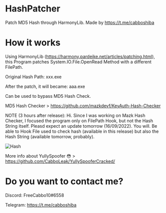 # HashPatcher
Patch MD5 Hash through HarmonyLib. Made by https://t.me/cabboshiba

# How it works

Using HarmonyLib (https://harmony.pardeike.net/articles/patching.html), this Program patches System.IO.File.OpenRead Method with a different FilePath.

Original Hash Path: xxx.exe

After the patch, it will became: aaa.exe

Can be used to bypass MD5 Hash Check.

MD5 Hash Checker > https://github.com/mazkdevf/KeyAuth-Hash-Checker

NOTE (3 hours after release): Hi. Since I was working on Mazk Hash Checker, I focused the program only on FilePath Hook, but not the Hash String itself. Pleasd expect an update tomorrow (16/09/2022). You will. Be able to Hook File used to check hash (available in this release) but also the Hash String (available tomorrow, probably). 

![Hash](https://user-images.githubusercontent.com/92642446/190469952-941c016a-0f21-47fc-96b1-8a178da814e1.png)

More info about YullySpoofer :flushed: > https://github.com/CabboLeak/YullySpooferCracked/

# Do you want to contact me?

Discord: FreeCabbo10#6558

Telegram: https://t.me/cabboshiba



